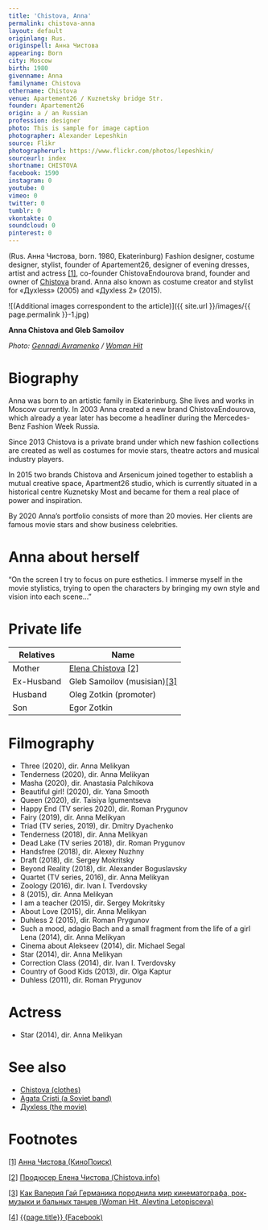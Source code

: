 ```yaml
---
title: 'Chistova, Anna'
permalink: chistova-anna
layout: default
originlang: Rus.
originspell: Анна Чистова
appearing: Born
city: Moscow
birth: 1980
givenname: Anna
familyname: Chistova
othername: Chistova
venue: Apartement26 / Kuznetsky bridge Str.
founder: Apartement26
origin: a / an Russian
profession: designer
photo: This is sample for image caption
photographer: Alexander Lepeshkin
source: Flikr
photographerurl: https://www.flickr.com/photos/lepeshkin/
sourceurl: index
shortname: CHISTOVA
facebook: 1590
instagram: 0
youtube: 0
vimeo: 0
twitter: 0
tumblr: 0
vkontakte: 0
soundcloud: 0
pinterest: 0
---
```


<!---
To edit top block see
icon "Meta Data"
on right menu
Full edit instructions
indexmod.gq/edit
-->


(Rus. Анна Чистова, born. 1980, Ekaterinburg) Fashion designer, costume designer, stylist, founder of Apartement26, designer of evening dresses, artist and actress <span id="a1">[\[1\]](#f1)</span>, co-founder ChistovaEndourova brand, founder and owner of [Chistova](chistova-clothes) brand. Anna also known as costume creator and stylist for «Духless» (2005) and «Духless 2» (2015).

![(Additional images correspondent to the article)]({{ site.url }}/images/{{ page.permalink }}-1.jpg)

**Anna Chistova and Gleb Samoilov**

*Photo: [Gennadi Avramenko](avramenko-gennadi) / [Woman Hit](woman-hit)*

# Biography

Anna was born to an artistic family in Ekaterinburg. She lives and works in Moscow currently. In 2003 Anna created a new brand ChistovaEndourova, which already a year later  has become a headliner during the Mercedes-Benz Fashion Week Russia. 

Since 2013 Chistova is a private brand under which new fashion collections are created as well as costumes for movie stars, theatre actors and  musical industry players.

In 2015 two brands Chistova and Arsenicum joined  together to establish a mutual creative space, Apartment26 studio, which is currently situated in a historical centre Kuznetsky Most and became for them a real place of power and inspiration. 

By 2020 Anna’s portfolio consists of more than 20 movies. Her clients are famous movie stars and show business celebrities. 



# Anna about herself

“On the screen I try to focus on pure esthetics. I immerse myself in the movie stylistics, trying to open the characters by bringing my own style and vision into each  scene...”

# Private life

|Relatives|Name|
|-|-|
|Mother|[Elena Chistova](chistova-elena-producer) <span id="a2">[\[2\]](#f2)</span>|
|Ex-Husband|Gleb Samoilov (musisian)<span id="a3">[\[3\]](#f3)</span>|
|Husband|Oleg Zotkin (promoter)|
|Son|Egor Zotkin|

# Filmography

+ Three (2020), dir. Anna Melikyan
+ Tenderness (2020), dir. Anna Melikyan
+ Masha (2020), dir. Anastasia Palchikova
+ Beautiful girl! (2020), dir. Yana Smooth
+ Queen (2020), dir. Taisiya Igumentseva
+ Happy End (TV series 2020), dir. Roman Prygunov
+ Fairy (2019), dir. Anna Melikyan
+ Triad (TV series, 2019), dir. Dmitry Dyachenko
+ Tenderness (2018), dir. Anna Melikyan
+ Dead Lake (TV series 2018), dir. Roman Prygunov
+ Handsfree (2018), dir. Alexey Nuzhny
+ Draft (2018), dir. Sergey Mokritsky
+ Beyond Reality (2018), dir. Alexander Boguslavsky
+ Quartet (TV series, 2016), dir. Anna Melikyan
+ Zoology (2016), dir. Ivan I. Tverdovsky
+ 8 (2015), dir. Anna Melikyan
+ I am a teacher (2015), dir. Sergey Mokritsky
+ About Love (2015), dir. Anna Melikyan
+ Duhless 2 (2015), dir. Roman Prygunov
+ Such a mood, adagio Bach and a small fragment from the life of a girl Lena (2014), dir. Anna Melikyan
+ Cinema about Alekseev (2014), dir. Michael Segal
+ Star (2014), dir. Anna Melikyan
+ Correction Class (2014), dir. Ivan I. Tverdovsky
+ Country of Good Kids (2013), dir. Olga Kaptur
+ Duhless (2011), dir. Roman Prygunov

# Actress

+ Star (2014), dir. Anna Melikyan

# See also

+ [Chistova (clothes)](chistova-clothes)
+ [Agata Cristi (a Soviet band)](index)
+ [Духless (the movie)](index)

# Footnotes

[[1]](#a1) <span id="f1"></span> [Анна Чистова (КиноПоиск)](https://www.kinopoisk.ru/name/2004249/)

[[2]](#a2) <span id="f2"></span> [Продюсер Елена Чистова (Chistova.info)](http://chistova.info/biografiya)

[[3]](#a3) <span id="f3"></span> [Как Валерия Гай Германика породнила мир кинематографа, рок-музыки и бальных танцев (Woman Hit,
Alevtina Letopisceva)](http://www.womanhit.ru/stars/interview/2017-09-08-kak-valerija-gaj-germanika-porodnila-mir-kinematografa-rok-muzyki-i-balnyh-tantsev/)

[[4]](#a4) <span id="f4"></span> [{{page.title}} (Facebook)](https://www.kinopoisk.ru/name/2004249/)
